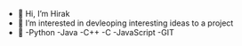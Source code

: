 - 👋 Hi, I’m Hirak
- 👀 I’m interested in devleoping interesting ideas to a project
- 🌱 <Tech Stack>
      -Python
      -Java
      -C++
      -C
      -JavaScript
      -GIT
